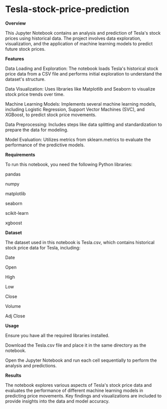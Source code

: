# Tesla-stock-price-prediction
**Overview**

This Jupyter Notebook contains an analysis and prediction of Tesla's stock prices using historical data. The project involves data exploration, visualization, and the application of machine learning models to predict future stock prices.

**Features**

Data Loading and Exploration: The notebook loads Tesla's historical stock price data from a CSV file and performs initial exploration to understand the dataset's structure.

Data Visualization: Uses libraries like Matplotlib and Seaborn to visualize stock price trends over time.

Machine Learning Models: Implements several machine learning models, including Logistic Regression, Support Vector Machines (SVC), and XGBoost, to predict stock price movements.

Data Preprocessing: Includes steps like data splitting and standardization to prepare the data for modeling.

Model Evaluation: Utilizes metrics from sklearn.metrics to evaluate the performance of the predictive models.

**Requirements**

To run this notebook, you need the following Python libraries:

pandas

numpy

matplotlib

seaborn

scikit-learn

xgboost


**Dataset**

The dataset used in this notebook is Tesla.csv, which contains historical stock price data for Tesla, including:

Date

Open

High

Low

Close

Volume

Adj Close

**Usage**

Ensure you have all the required libraries installed.

Download the Tesla.csv file and place it in the same directory as the notebook.

Open the Jupyter Notebook and run each cell sequentially to perform the analysis and predictions.

**Results**

The notebook explores various aspects of Tesla's stock price data and evaluates the performance of different machine learning models in predicting price movements. Key findings and visualizations are included to provide insights into the data and model accuracy.
